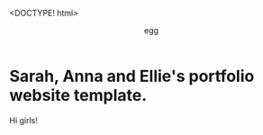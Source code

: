 <DOCTYPE! html>
<style>
he
</style>
<header>egg</header>
<h1>Sarah, Anna and Ellie's portfolio website template.</h1>
<p>Hi girls!</p>
